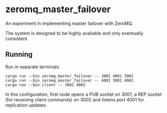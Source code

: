 # zeromq_master_failover
An experiment in implementing master failover with ZeroMQ.

The system is designed to be highly available and only eventually consistent.

## Running
Run in separate terminals.

    cargo run --bin zeromq_master_failover -- 3001 4001 3002
    cargo run --bin zeromq_master_failover -- 4001 3001 4002
    cargo run --bin client -- 3002 4002

In this configuration, first node opens a PUB socket on 3001, a REP socket (for receiving client commands) on 3002 and listens port 4001 for replication updates.
